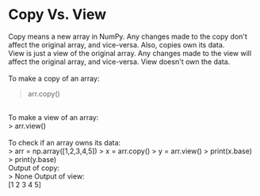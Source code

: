 # Copy Vs. View 
Copy means a new array in NumPy. Any changes made to the copy don't affect the original array, and vice-versa. Also, copies own its data.<br/>
View is just a view of the original array. Any changes made to the view will affect the original array, and vice-versa. View doesn't own the data.<br/>
<br/>
To make a copy of an array:<br/>
> arr.copy() <br/>
<br/>
To make a view of an array:<br/>
> arr.view() <br/>
<br/>
To check if an array owns its data:<br/>
> arr = np.array([1,2,3,4,5]) 
> x = arr.copy()
> y = arr.view()
> print(x.base)
> print(y.base)
<br/>
Output of copy:<br/>
> None
Output of view:<br/>
[1 2 3 4 5]<br/>
